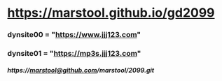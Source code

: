 # https://marstool.github.io/gd2099

### dynsite00 = "https://www.jjj123.com"
### dynsite01 = "https://mp3s.jjj123.com"

##### https://marstool@github.com/marstool/2099.git
